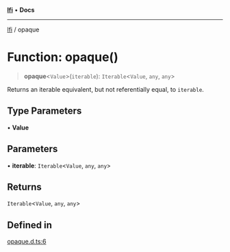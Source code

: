 [**lfi**](../readme.md) • **Docs**

---

[lfi](../globals.md) / opaque

# Function: opaque()

> **opaque**\<`Value`\>(`iterable`): `Iterable`\<`Value`, `any`, `any`\>

Returns an iterable equivalent, but not referentially equal, to `iterable`.

## Type Parameters

• **Value**

## Parameters

• **iterable**: `Iterable`\<`Value`, `any`, `any`\>

## Returns

`Iterable`\<`Value`, `any`, `any`\>

## Defined in

[opaque.d.ts:6](https://github.com/TomerAberbach/lfi/blob/c9ef1bf4d1040d7f49c52b70b358c019e55f524d/src/operations/opaque.d.ts#L6)
